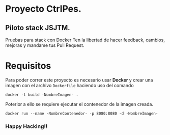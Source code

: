 # Proyecto CtrlPes.

##  Piloto stack JSJTM.

Pruebas para stack con Docker
Ten la libertad de hacer feedback, cambios, mejoras y mandame tus Pull Request.

# Requisitos
Para poder correr este proyecto es necesario usar **Docker** y crear una imagen con el archivo ```Dockerfile``` haciendo uso del comando 
```
docker -t build -NombreImagen- .
```

Poterior a ello se requiere ejecutar el contenedor de la imagen creada.

```
docker run --name -NombreContenedor- -p 8080:8080 -d -NombreImagen-
```

### Happy Hacking!!